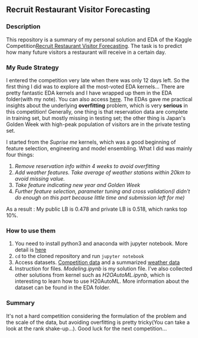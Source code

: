 ## Recruit Restaurant Visitor Forecasting

### Description

This repository is a summary of my personal solution and EDA of the Kaggle Competition[Recruit Restaurant Visitor Forecasting](https://www.kaggle.com/c/recruit-restaurant-visitor-forecasting). The task is to predict how many future visitors a restaurant will receive in a certain day.


### My Rude Strategy

I entered the competition very late when there was only 12 days left. So the first thing I did was to explore all the most-voted EDA kernels... There are pretty fantastic EDA kernels and I have wrapped up them in the EDA folder(with my note). You can also access [here](https://www.kaggle.com/c/recruit-restaurant-visitor-forecasting/kernels). The EDAs gave me practical insights about the underlying **overfitting** problem, which is very **serious** in this competition! Generally, one thing is that reservation data are complete in training set, but mostly missing in testing set; the other thing is Japan's Golden Week with high-peak population of visitors are in the private testing set.

I started from the _Suprise me_ kernels, which was a good beginning of feature selection, engineering and model ensembling.  What I did was mainly four things:

1. _Remove reservation info within 4 weeks to avoid overfitting_
2. _Add weather features. Take average of weather stations within 20km to avoid missing value._
3. _Take feature indicating new year and Golden Week_
4. _Further feature selection, parameter tuning and cross validation(I didn't do enough on this part because little time and submission left for me)_


As a result : My public LB is 0.478 and private LB is 0.518, which ranks top 10%.


### How to use them

1. You need to install python3 and anaconda with jupyter notebook. More detail is [here](http://jupyter-notebook-beginner-guide.readthedocs.io/en/latest/install.html)
2. `cd` to the cloned repository and run `jupyter notebook`
3. Access datasets. [Competition data](https://www.kaggle.com/c/recruit-restaurant-visitor-forecasting/data) and a summarized [weather data](https://www.kaggle.com/gedoumaru/weather-store)
3. Instruction for files. _Modeling.ipynb_ is my solution file. I've also collected other solutions from kernel such as _H2OAutoML.ipynb_, which is interesting to learn how to use H20AutoML. More information about the dataset can be found in the EDA folder.

### Summary

It's not a hard competition considering the formulation of the problem and the scale of the data, but avoiding overfitting is pretty tricky(You can take a look at the rank shake-up...). Good luck for the next competition...


